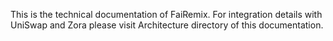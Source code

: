 This is the technical documentation of FaiRemix.
For integration details with UniSwap and Zora please visit Architecture directory of this documentation.